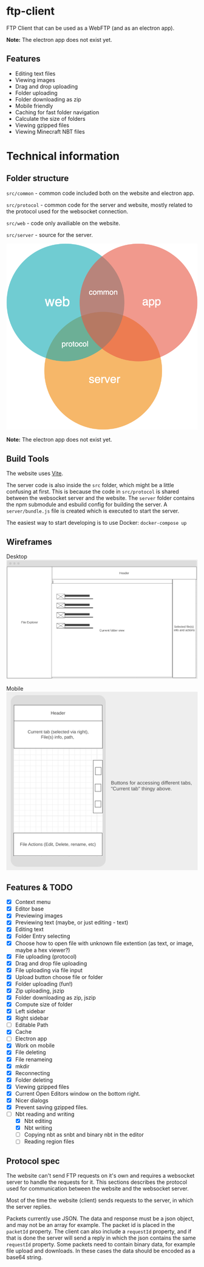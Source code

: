 # ftp-client
FTP Client that can be used as a WebFTP (and as an electron app).

**Note:** The electron app does not exist yet.

## Features
- Editing text files
- Viewing images
- Drag and drop uploading
- Folder uploading
- Folder downloading as zip
- Mobile friendly
- Caching for fast folder navigation
- Calculate the size of folders
- Viewing gzipped files
- Viewing Minecraft NBT files

# Technical information

## Folder structure

`src/common` - common code included both on the website and electron app.

`src/protocol` - common code for the server and website, mostly related to the protocol used for the websocket connection.

`src/web` - code only availiable on the website.

`src/server` - source for the server.

![folders](./img/folders.png)

**Note:** The electron app does not exist yet.

## Build Tools

The website uses [Vite](https://vitejs.dev/).

The server code is also inside the `src` folder, which might be a little confusing at first. This is because the code in `src/protocol` is shared between the websocket server and the website. The `server` folder contains the npm submodule and esbuild config for building the server. A `server/bundle.js` file is created which is executed to start the server.

The easiest way to start developing is to use Docker: `docker-compose up`

## Wireframes
Desktop
![Desktop](./img/desktop.png)

Mobile
![Mobile](./img/mobile.png)

## Features & TODO
- [x] Context menu
- [x] Editor base
- [x] Previewing images
- [x] Previewing text (maybe, or just editing - text)
- [x] Editing text
- [x] Folder Entry selecting
- [x] Choose how to open file with unknown file extention (as text, or image, maybe a hex viewer?)
- [x] File uploading (protocol)
- [x] Drag and drop file uploading
- [x] File uploading via file input
- [x] Upload button choose file or folder
- [x] Folder uploading (fun!)
- [x] Zip uploading, jszip
- [x] Folder downloading as zip, jszip
- [x] Compute size of folder
- [x] Left sidebar
- [x] Right sidebar
- [ ] Editable Path
- [x] Cache
- [ ] Electron app
- [x] Work on mobile
- [x] File deleting
- [x] File renameing
- [x] mkdir
- [x] Reconnecting
- [x] Folder deleting
- [x] Viewing gzipped files
- [x] Current Open Editors window on the bottom right.
- [x] Nicer dialogs
- [x] Prevent saving gzipped files.
- [ ] Nbt reading and writing
    - [x] Nbt editing
    - [x] Nbt writing
    - [ ] Copying nbt as snbt and binary nbt in the editor
    - [ ] Reading region files

## Protocol spec

The website can't send FTP requests on it's own and requires a websocket server to handle the requests for it. This sections describes the protocol used for communication between the website and the websocket server.

Most of the time the website (client) sends requests to the server, in which the server replies.

Packets currently use JSON. The data and response must be a json object, and may not be an array for example. The packet id is placed in the `packetId` property. The client can also include a `requestId` property, and if that is done the server will send a reply in which the json contains the same `requestId` property. Some packets need to contain binary data, for example file upload and downloads. In these cases the data should be encoded as a base64 string.